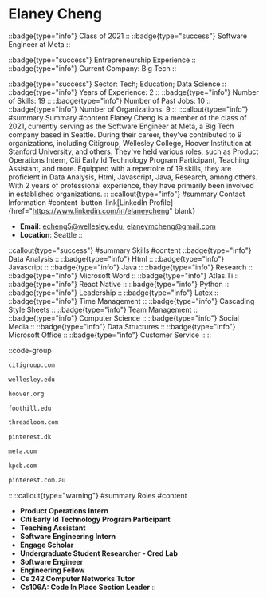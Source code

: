 # Elaney Cheng
::badge{type="info"}
Class of 2021
::
::badge{type="success"}
Software Engineer at Meta
::

::badge{type="success"}
Entrepreneurship Experience
::
::badge{type="info"}
Current Company: Big Tech
::

::badge{type="success"}
Sector: Tech; Education; Data Science
::
::badge{type="info"}
Years of Experience: 2
::
::badge{type="info"}
Number of Skills: 19
::
::badge{type="info"}
Number of Past Jobs: 10
::
::badge{type="info"}
Number of Organizations: 9
::
::callout{type="info"}
#summary
Summary
#content
Elaney Cheng is a member of the class of 2021, currently serving as the Software Engineer at Meta, a Big Tech company based in Seattle. During their career, they've contributed to 9 organizations, including Citigroup, Wellesley College, Hoover Institution at Stanford University, and others. They've held various roles, such as Product Operations Intern, Citi Early Id Technology Program Participant, Teaching Assistant, and more. Equipped with a repertoire of 19 skills, they are proficient in Data Analysis, Html, Javascript, Java, Research, among others.  With 2 years of professional experience, they have primarily been involved in established organizations.
::
::callout{type="info"}
#summary
Contact Information
#content
:button-link[LinkedIn Profile]{href="https://www.linkedin.com/in/elaneycheng" blank}
- **Email**: echeng5@wellesley.edu; elaneymcheng@gmail.com
- **Location**: Seattle
::

::callout{type="success"}
#summary
Skills
#content
::badge{type="info"}
Data Analysis
::
::badge{type="info"}
Html
::
::badge{type="info"}
Javascript
::
::badge{type="info"}
Java
::
::badge{type="info"}
Research
::
::badge{type="info"}
Microsoft Word
::
::badge{type="info"}
Atlas.Ti
::
::badge{type="info"}
React Native
::
::badge{type="info"}
Python
::
::badge{type="info"}
Leadership
::
::badge{type="info"}
Latex
::
::badge{type="info"}
Time Management
::
::badge{type="info"}
Cascading Style Sheets
::
::badge{type="info"}
Team Management
::
::badge{type="info"}
Computer Science
::
::badge{type="info"}
Social Media
::
::badge{type="info"}
Data Structures
::
::badge{type="info"}
Microsoft Office
::
::badge{type="info"}
Customer Service
::
::

::code-group
```bash [Citigroup]
citigroup.com
```
```bash [Wellesley College]
wellesley.edu
```
```bash [Hoover Institution at Stanford University]
hoover.org
```
```bash [Foothill College]
foothill.edu
```
```bash [Threadloom]
threadloom.com
```
```bash [William Megelich]
pinterest.dk
```
```bash [Meta]
meta.com
```
```bash [Kleiner Perkins Caufield & Byers]
kpcb.com
```
```bash [Pinterest]
pinterest.com.au
```
::
::callout{type="warning"}
#summary
Roles
#content
- **Product Operations Intern**
- **Citi Early Id Technology Program Participant**
- **Teaching Assistant**
- **Software Engineering Intern**
- **Engage Scholar**
- **Undergraduate Student Researcher - Cred Lab**
- **Software Engineer**
- **Engineering Fellow**
- **Cs 242 Computer Networks Tutor**
- **Cs106A: Code In Place Section Leader**
::

